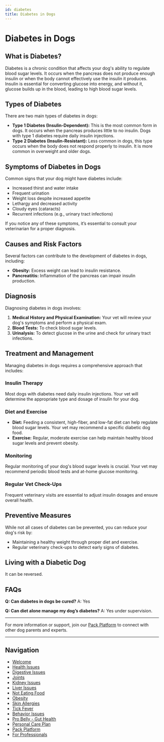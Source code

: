 ```yaml
---
id: diabetes
title: Diabetes in Dogs
---
```


# Diabetes in Dogs

## What is Diabetes?

Diabetes is a chronic condition that affects your dog's ability to regulate blood sugar levels. It occurs when the pancreas does not produce enough insulin or when the body cannot effectively use the insulin it produces. Insulin is essential for converting glucose into energy, and without it, glucose builds up in the blood, leading to high blood sugar levels.

## Types of Diabetes

There are two main types of diabetes in dogs:

- **Type 1 Diabetes (Insulin-Dependent):** This is the most common form in dogs. It occurs when the pancreas produces little to no insulin. Dogs with type 1 diabetes require daily insulin injections.
- **Type 2 Diabetes (Insulin-Resistant):** Less common in dogs, this type occurs when the body does not respond properly to insulin. It is more common in overweight and older dogs.

## Symptoms of Diabetes in Dogs

Common signs that your dog might have diabetes include:

- Increased thirst and water intake
- Frequent urination
- Weight loss despite increased appetite
- Lethargy and decreased activity
- Cloudy eyes (cataracts)
- Recurrent infections (e.g., urinary tract infections)

If you notice any of these symptoms, it’s essential to consult your veterinarian for a proper diagnosis.

## Causes and Risk Factors

Several factors can contribute to the development of diabetes in dogs, including:

- **Obesity:** Excess weight can lead to insulin resistance.
- **Pancreatitis:** Inflammation of the pancreas can impair insulin production.

## Diagnosis

Diagnosing diabetes in dogs involves:

1. **Medical History and Physical Examination:** Your vet will review your dog's symptoms and perform a physical exam.
2. **Blood Tests:** To check blood sugar levels.
3. **Urinalysis:** To detect glucose in the urine and check for urinary tract infections.

## Treatment and Management

Managing diabetes in dogs requires a comprehensive approach that includes:

### Insulin Therapy
Most dogs with diabetes need daily insulin injections. Your vet will determine the appropriate type and dosage of insulin for your dog.

### Diet and Exercise
- **Diet:** Feeding a consistent, high-fiber, and low-fat diet can help regulate blood sugar levels. Your vet may recommend a specific diabetic dog food.
- **Exercise:** Regular, moderate exercise can help maintain healthy blood sugar levels and prevent obesity.

### Monitoring
Regular monitoring of your dog's blood sugar levels is crucial. Your vet may recommend periodic blood tests and at-home glucose monitoring.

### Regular Vet Check-Ups
Frequent veterinary visits are essential to adjust insulin dosages and ensure overall health.

## Preventive Measures

While not all cases of diabetes can be prevented, you can reduce your dog's risk by:

- Maintaining a healthy weight through proper diet and exercise.
- Regular veterinary check-ups to detect early signs of diabetes.

## Living with a Diabetic Dog

It can be reversed.

## FAQs

**Q: Can diabetes in dogs be cured?**
A: Yes

**Q: Can diet alone manage my dog’s diabetes?**
A: Yes under supervision.


---

For more information or support, join our [Pack Platform](/pack-platform) to connect with other dog parents and experts.

---

## Navigation

- [Welcome](/)
- [Health Issues](/Health-Issues/)
- [Digestive Issues](/Health-Issues/Digestive%20Issues/)
- [Joints](/Health-Issues/Joints/)
- [Kidney Issues](/Health-Issues/Kidney%20Issues/)
- [Liver Issues](/Health-Issues/Liver%20Issues/)
- [Not Eating Food](/Health-Issues/Not%20Eating%20Food/)
- [Obesity](/Health-Issues/Obesity/)
- [Skin Allergies](/Health-Issues/Skin%20Allergies/)
- [Tick Fever](/Health-Issues/Tick%20Fever/)
- [Behavior Issues](/Behavioral-Issues/)
- [Pro Belly - Gut Health](/probelly-gut-health)
- [Personal Care Plan](/personal-care-plan)
- [Pack Platform](/pack-platform)
- [For Professionals](/For%20Professionals/)
